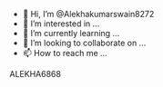 - 👋 Hi, I’m @Alekhakumarswain8272
- 👀 I’m interested in ...
- 🌱 I’m currently learning ...
- 💞️ I’m looking to collaborate on ...
- 📫 How to reach me ...

<!---
Alekhakumarswain8272/Alekhakumarswain8272 is a ✨ special ✨ repository because its `README.md` (this file) appears on your GitHub profile.
You can click the Preview link to take a look at your changes.
--->
<centre color='red'>ALEKHA6868</centre>
